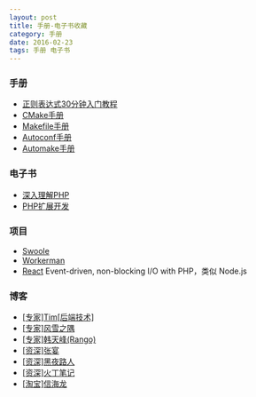 ```yaml
---
layout: post
title: 手册-电子书收藏
category: 手册
date: 2016-02-23
tags: 手册 电子书
---
```




### 手册

* [正则表达式30分钟入门教程](http://www.php-note.com/doc/regex/regex.html)
* [CMake手册](http://www.cnblogs.com/coderfenghc/archive/2013/01/20/2846621.html)
* [Makefile手册](http://htwm.readthedocs.org/zh_CN/latest/index.html)
* [Autoconf手册](http://www.cnblogs.com/fengwei/p/4394165.html)
* [Automake手册](http://www.gnu.org/software/automake/manual/automake.html)

### 电子书

* [深入理解PHP](http://www.php-internals.com/book/)
* [PHP扩展开发](http://www.walu.cc/phpbook/preface.md)  

### 项目

* [Swoole](http://www.swoole.com/)
* [Workerman](http://www.workerman.net/)
* [React](http://reactphp.org/)  Event-driven, non-blocking I/O with PHP，类似 Node.js

### 博客
* [[专家]Tim[后端技术]](http://timyang.net/)
* [[专家]风雪之隅](http://www.laruence.com/)
* [[专家]韩天峰(Rango)](http://rango.swoole.com/)
* [[资深]张宴](http://zyan.cc/)
* [[资深]黑夜路人](http://blog.csdn.net/heiyeshuwu)
* [[资深]火丁笔记](http://huoding.com/)
* [[淘宝]信海龙](http://www.bo56.com/)

